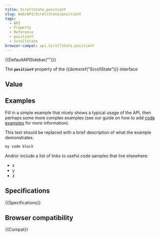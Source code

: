 ```yaml
---
title: ScrollState.positionY
slug: Web/API/ScrollState/positionY
tags:
  - API
  - Property
  - Reference
  - positionY
  - ScrollState
browser-compat: api.ScrollState.positionY
---
```

{{DefaultAPISidebar("")}}

The **`positionY`** property of the {{domxref("ScrollState")}} interface 

## Value



## Examples

Fill in a simple example that nicely shows a typical usage of the API, then perhaps some more complex examples (see our guide on how to add [code examples](/en-US/docs/MDN/Contribute/Structures/Code_examples) for more information).

This text should be replaced with a brief description of what the example demonstrates.

```js
my code block
```

And/or include a list of links to useful code samples that live elsewhere:

*   x
*   y
*   z

## Specifications

{{Specifications}}

## Browser compatibility

{{Compat}}


